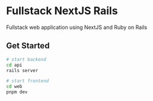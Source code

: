 # Fullstack NextJS Rails

Fullstack web application using NextJS and Ruby on Rails

## Get Started

```bash
# start backend
cd api
rails server

# start frontend
cd web
pnpm dev
```

